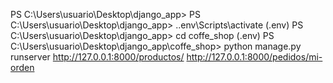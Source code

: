 PS C:\Users\usuario\Desktop\django_app>
PS C:\Users\usuario\Desktop\django_app> .\.env\Scripts\activate
(.env) PS C:\Users\usuario\Desktop\django_app> cd coffe_shop
(.env) PS C:\Users\usuario\Desktop\django_app\coffe_shop> python manage.py runserver
http://127.0.0.1:8000/productos/
http://127.0.0.1:8000/pedidos/mi-orden